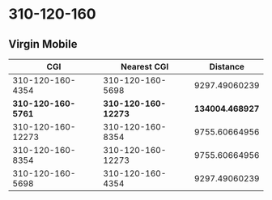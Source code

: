 # 310-120-160
## Virgin Mobile


| CGI | Nearest CGI | Distance |
|-----|-------------|----------|
| 310-120-160-4354 | 310-120-160-5698 | 9297.49060239 |
| **310-120-160-5761** | **310-120-160-12273** | **134004.468927** |
| 310-120-160-12273 | 310-120-160-8354 | 9755.60664956 |
| 310-120-160-8354 | 310-120-160-12273 | 9755.60664956 |
| 310-120-160-5698 | 310-120-160-4354 | 9297.49060239 |
